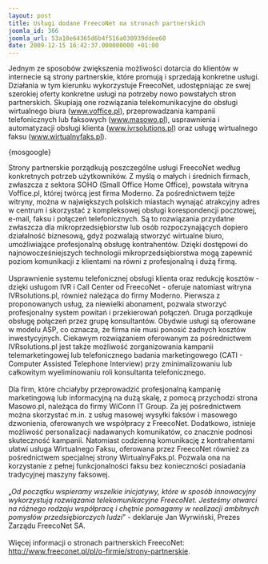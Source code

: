 ```yaml
---
layout: post
title: Usługi dodane FreecoNet na stronach partnerskich
joomla_id: 366
joomla_url: 53a10e64365d6b4f516a030939ddee60
date: 2009-12-15 16:42:37.000000000 +01:00
---
```

Jednym ze sposob&oacute;w zwiększenia możliwości dotarcia do klient&oacute;w w internecie są strony partnerskie, kt&oacute;re promują i sprzedają konkretne usługi. Działania w tym kierunku wykorzystuje FreecoNet, udostępniając ze swej szerokiej oferty konkretne usługi na potrzeby nowo powstałych stron partnerskich. Skupiają one rozwiązania telekomunikacyjne do obsługi wirtualnego biura (www.voffice.pl), przeprowadzania kampanii telefonicznych lub faksowych (www.masowo.pl), usprawnienia i automatyzacji obsługi klienta (www.ivrsolutions.pl) oraz usługę wirtualnego faksu (www.wirtualnyfaks.pl).<p>{mosgoogle}</p><p>Strony partnerskie porządkują poszczeg&oacute;lne usługi FreecoNet według konkretnych potrzeb użytkownik&oacute;w. Z myślą o małych i średnich firmach, zwłaszcza z sektora SOHO (Small Office Home Office), powstała witryna Voffice.pl, kt&oacute;rej tw&oacute;rcą jest firma Moderno. Za pośrednictwem tejże witryny, można w największych polskich miastach wynająć atrakcyjny adres w centrum i skorzystać z kompleksowej obsługi korespondencji pocztowej, e-mail, faksu i połączeń telefonicznych. Są to rozwiązania przydatne zwłaszcza dla mikroprzedsiębiorstw lub os&oacute;b rozpoczynających dopiero działalność biznesową, gdyż pozwalają stworzyć wirtualne biuro, umożliwiające profesjonalną obsługę kontrahent&oacute;w. Dzięki dostępowi do najnowocześniejszych technologii mikroprzedsiębiorstwa mogą zapewnić poziom komunikacji z klientami na r&oacute;wni z profesjonalną i dużą firmą.<br />&nbsp;<br />Usprawnienie systemu telefonicznej obsługi klienta oraz redukcję koszt&oacute;w - dzięki usługom IVR i Call Center od FreecoNet - oferuje natomiast witryna IVRsolutions.pl, r&oacute;wnież należąca do firmy Moderno. Pierwsza z proponowanych usług, za niewielki abonament, pozwala stworzyć profesjonalny system powitań i przekierowań połączeń. Druga porządkuje obsługę połączeń przez grupę konsultant&oacute;w. Obydwie usługi są oferowane w modelu ASP, co oznacza, że firma nie musi ponosić żadnych koszt&oacute;w inwestycyjnych. Ciekawym rozwiązaniem oferowanym za pośrednictwem IVRsolutions.pl jest także możliwość zorganizowania kampanii telemarketingowej lub telefonicznego badania marketingowego (CATI - Computer Assisted Telephone Interview) przy zminimalizowaniu lub całkowitym wyeliminowaniu roli konsultanta telefonicznego.<br />&nbsp;<br />Dla firm, kt&oacute;re chciałyby przeprowadzić profesjonalną kampanię marketingową lub informacyjną na dużą skalę, z pomocą przychodzi strona Masowo.pl, należąca do firmy WiConn IT Group. Za jej pośrednictwem można skorzystać m.in. z usług masowej wysyłki faks&oacute;w i masowego dzwonienia, oferowanych we wsp&oacute;łpracy z FreecoNet. Dodatkowo, istnieje możliwość personalizacji nadawanych komunikat&oacute;w, co znacznie podnosi skuteczność kampanii. Natomiast codzienną komunikację z kontrahentami ułatwi usługa Wirtualnego Faksu, oferowana przez FreecoNet r&oacute;wnież za pośrednictwem specjalnej strony WirtualnyFaks.pl. Pozwala ona na korzystanie z pełnej funkcjonalności faksu bez konieczności posiadania tradycyjnej maszyny faksowej.<br />&nbsp;<br />&bdquo;<em>Od początku wspieramy wszelkie inicjatywy, kt&oacute;re w spos&oacute;b innowacyjny wykorzystują rozwiązania telekomunikacyjne FreecoNet. Jesteśmy otwarci na r&oacute;żnego rodzaju wsp&oacute;łpracę i chętnie pomagamy w realizacji ambitnych pomysł&oacute;w przedsiębiorczych ludzi</em>&rdquo; - deklaruje Jan Wyrwiński, Prezes Zarządu FreecoNet SA.<br /><br />Więcej informacji o stronach partnerskich FreecoNet: <a href="http://www.freeconet.pl/pl/o-firmie/strony-partnerskie" target="_blank">http://www.freeconet.pl/pl/o-firmie/strony-partnerskie</a>.</p>
